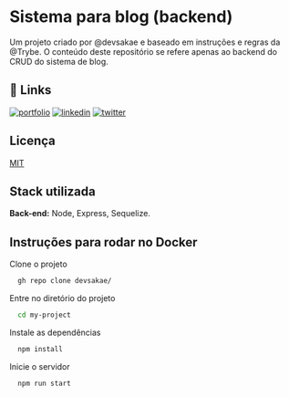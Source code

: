 
# Sistema para blog (backend)

Um projeto criado por @devsakae e baseado em instruções e regras da @Trybe. O conteúdo deste repositório se refere apenas ao backend do CRUD do sistema de blog.


## 🔗 Links
[![portfolio](https://img.shields.io/badge/my_portfolio-000?style=for-the-badge&logo=ko-fi&logoColor=white)](http://portfolio.sakae.social)
[![linkedin](https://img.shields.io/badge/linkedin-0A66C2?style=for-the-badge&logo=linkedin&logoColor=white)](https://www.linkedin.com/rodrigosakae)
[![twitter](https://img.shields.io/badge/twitter-1DA1F2?style=for-the-badge&logo=twitter&logoColor=white)](https://twitter.com/Sakae)


## Licença

[MIT](https://choosealicense.com/licenses/mit/)


## Stack utilizada

**Back-end:** Node, Express, Sequelize.

## Instruções para rodar no Docker

Clone o projeto

```bash
  gh repo clone devsakae/
```

Entre no diretório do projeto

```bash
  cd my-project
```

Instale as dependências

```bash
  npm install
```

Inicie o servidor

```bash
  npm run start
```

